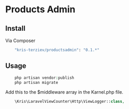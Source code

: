 # Products Admin

## Install

Via Composer

``` bash
    "kris-terziev/productsadmin": "0.1.*"
```

## Usage

``` php
    php artisan vendor:publish
    php artisan migrate
```

Add this to the $middleware array in the Karnel.php file.

```php
    \Kris\LaravelViewCounter\Http\ViewLogger::class,
```